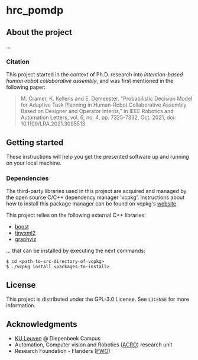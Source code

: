 # hrc_pomdp

## About the project
...

### Citation
This project started in the context of Ph.D. research into _intention-based human-robot collaborative assembly_, and was first mentioned in the following paper:
> M. Cramer, K. Kellens and E. Demeester, "Probabilistic Decision Model for Adaptive Task Planning in Human-Robot Collaborative Assembly Based on Designer and Operator Intents," in IEEE Robotics and Automation Letters, vol. 6, no. 4, pp. 7325-7332, Oct. 2021, doi: 10.1109/LRA.2021.3095513.


## Getting started
These instructions will help you get the presented software up and running on your local machine.

### Dependencies
The third-party libraries used in this project are acquired and managed by the open source C/C++ dependency manager 'vcpkg'. Instructions about how to install this package manager can be found on vcpkg's [website](https://vcpkg.io/en/getting-started.html).

This project relies on the following external C++ libraries:
* [boost](https://www.boost.org/)
* [tinyxml2](https://github.com/leethomason/tinyxml2)
* [graphviz](https://graphviz.org/)

... that can be installed by executing the next commands:
```shell
$ cd <path-to-src-directory-of-vcpkg>
$ ./vcpkg install <packages-to-install>
```

## License
This project is distributed under the GPL-3.0 License. See `LICENSE` for more information.


## Acknowledgments
* [KU Leuven](https://iiw.kuleuven.be/english/diepenbeek) @ Diepenbeek Campus
* Automation, Computer vision and Robotics ([ACRO](https://iiw.kuleuven.be/onderzoek/acro)) research unit
* Research Foundation - Flanders ([FWO](https://www.fwo.be/en/))
